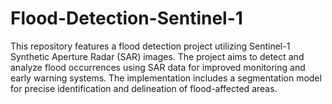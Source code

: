 # Flood-Detection-Sentinel-1
This repository features a flood detection project utilizing Sentinel-1 Synthetic Aperture Radar (SAR) images. The project aims to detect and analyze flood occurrences using SAR data for improved monitoring and early warning systems. The implementation includes a segmentation model for precise identification and delineation of flood-affected areas.
